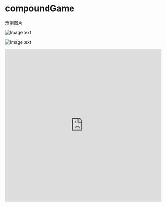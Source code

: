 # compoundGame





示例图片

![Image text]( https://github.com/boatt/compoundGame/blob/master/images/%E4%BC%81%E4%B8%9A%E5%BE%AE%E4%BF%A1%E6%88%AA%E5%9B%BE_20200121014959.png?raw=true)

![Image text]( https://github.com/boatt/compoundGame/blob/master/images/%E4%BC%81%E4%B8%9A%E5%BE%AE%E4%BF%A1%E6%88%AA%E5%9B%BE_20200121015027.png?raw=true)

<iframe height=498 width=510 src="https://github.com/boatt/compoundGame/blob/master/images/samples.MP4?raw=true" frameborder=0 allowfullscreen></iframe>
